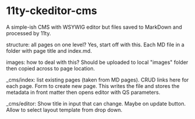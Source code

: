 # 11ty-ckeditor-cms

A simple-ish CMS with WSYWIG editor but files saved to MarkDown and processed by 11ty.

structure: all pages on one level? Yes, start off with this. Each MD file in a folder with page title and index.md.

images: how to deal with this? Should be uploaded to local "images" folder then copied across to page location.

\_cms/index: list existing pages (taken from MD pages). CRUD links here for each page. Form to create new page. This writes the file and stores the metadata in front matter then opens editor with QS parameters.

\_cms/editor: Show title in input that can change. Maybe on update button. Allow to select layout template from drop down.
